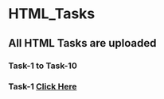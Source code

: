 # HTML_Tasks
## All HTML Tasks are uploaded
### Task-1 to Task-10
### Task-1 [Click Here](https://amit2908kumar.github.io/HTML_Tasks/Task-1.html) 
    
